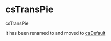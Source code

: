 csTransPie
==========

csTransPie

It has been renamed to and moved to [csDefault](https://github.com/pkoretic/csDefault)
